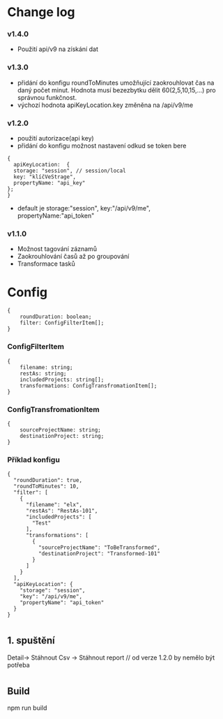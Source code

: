 # Change log

### v1.4.0

- Použití api/v9 na získání dat

### v1.3.0

- přidání do konfigu roundToMinutes umožňující zaokrouhlovat čas na daný počet minut. Hodnota musí bezezbytku dělit 60(2,5,10,15,...) pro správnou funkčnost.
- výchozí hodnota apiKeyLocation.key změněna na /api/v9/me

### v1.2.0

- použití autorizace(api key)
- přidání do konfigu možnost nastavení odkud se token bere

```
{
  apiKeyLocation:  {
  storage: "session", // session/local
  key: "klíčVeStrage",
  propertyName: "api_key"
};
}
```

- default je storage:"session", key:"/api/v9/me", propertyName:"api_token"

### v1.1.0

- Možnost tagování záznamů
- Zaokrouhlování časů až po groupování
- Transformace tasků

# Config

```
{
    roundDuration: boolean;
    filter: ConfigFilterItem[];
}
```

### ConfigFilterItem

```
{
    filename: string;
    restAs: string;
    includedProjects: string[];
    transformations: ConfigTransfromationItem[];
}
```

### ConfigTransfromationItem

```
{
    sourceProjectName: string;
    destinationProject: string;
}
```

### Příklad konfigu

```
{
  "roundDuration": true,
  "roundToMinutes": 10,
  "filter": [
    {
      "filename": "elx",
      "restAs": "RestAs-101",
      "includedProjects": [
        "Test"
      ],
      "transformations": [
        {
          "sourceProjectName": "ToBeTransformed",
          "destinationProject": "Transformed-101"
        }
      ]
    }
  ],
  "apiKeyLocation": {
    "storage": "session",
    "key": "/api/v9/me",
    "propertyName": "api_token"
  }
}
```

#

## 1. spuštění

Detail-> Stáhnout Csv -> Stáhnout report // od verze 1.2.0 by nemělo být potřeba

#

## Build

npm run build
